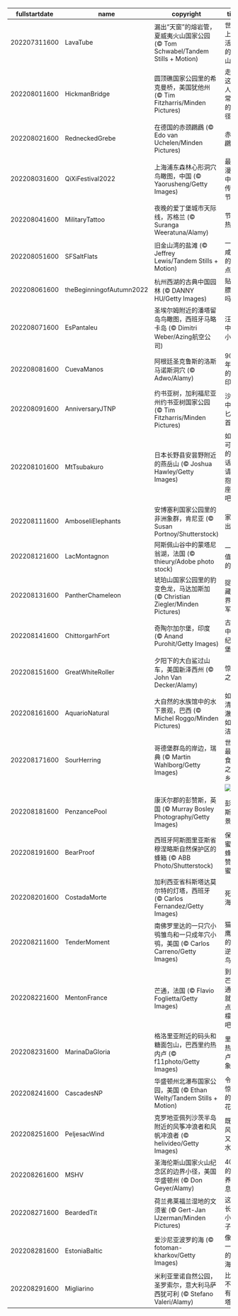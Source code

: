 |fullstartdate|name|copyright|title|image|
|--|--|--|--|--|
202207311600|LavaTube|漏出“天窗”的熔岩管，夏威夷火山国家公园 (© Tom Schwabel/Tandem Stills + Motion)|世界上最活跃的火山|![](/zh-CN/2022/08/202207311600LavaTube.jpg)|
202208011600|HickmanBridge|圆顶礁国家公园里的希克曼桥，美国犹他州 (© Tim Fitzharris/Minden Pictures)|走上这条人迹常见的小径|![](/zh-CN/2022/08/202208011600HickmanBridge.jpg)|
202208021600|RedneckedGrebe|在德国的赤颈鸊鷉 (© Edo van Uchelen/Minden Pictures)|赤颈鸊鷉|![](/zh-CN/2022/08/202208021600RedneckedGrebe.jpg)|
202208031600|QiXiFestival2022|上海浦东森林心形洞穴鸟瞰图，中国 (© Yaorusheng/Getty Images)|最浪漫的中国传统节日|![](/zh-CN/2022/08/202208031600QiXiFestival2022.jpg)|
202208041600|MilitaryTattoo|夜晚的爱丁堡城市天际线，苏格兰 (© Suranga Weeratuna/Alamy)|节日热潮|![](/zh-CN/2022/08/202208041600MilitaryTattoo.jpg)|
202208051600|SFSaltFlats|旧金山湾的盐滩 (© Jeffrey Lewis/Tandem Stills + Motion)|一个咸咸的地点|![](/zh-CN/2022/08/202208051600SFSaltFlats.jpg)|
202208061600|theBeginningofAutumn2022|杭州西湖的古典中国园林 (© DANNY HU/Getty Images)|贴秋膘了吗？|![](/zh-CN/2022/08/202208061600theBeginningofAutumn2022.jpg)|
202208071600|EsPantaleu|圣埃尔姆附近的潘塔留岛鸟瞰图，西班牙马略卡岛 (© Dimitri Weber/Azing航空公司)|汪洋中的小岛|![](/zh-CN/2022/08/202208071600EsPantaleu.jpg)|
202208081600|CuevaManos|阿根廷圣克鲁斯的洛斯马诺斯洞穴 (© Adwo/Alamy)|9000年前的手印|![](/zh-CN/2022/08/202208081600CuevaManos.jpg)|
202208091600|AnniversaryJTNP|约书亚树，加利福尼亚州约书亚树国家公园 (© Tim Fitzharris/Minden Pictures)|沙漠中的匕首？|![](/zh-CN/2022/08/202208091600AnniversaryJTNP.jpg)|
202208101600|MtTsubakuro|日本长野县安昙野附近的燕岳山 (© Joshua Hawley/Getty Images)|如果可以的话，请拥抱一座山吧|![](/zh-CN/2022/08/202208101600MtTsubakuro.jpg)|
202208111600|AmboseliElephants|安博塞利国家公园里的非洲象群，肯尼亚 (© Susan Portnoy/Shutterstock)|家庭出游|![](/zh-CN/2022/08/202208111600AmboseliElephants.jpg)|
202208121600|LacMontagnon|阿斯佩山谷中的蒙塔尼翁湖，法国 (© thieury/Adobe photo stock)|一颗值得的心|![](/zh-CN/2022/08/202208121600LacMontagnon.jpg)|
202208131600|PantherChameleon|琥珀山国家公园里的豹变色龙，马达加斯加 (© Christian Ziegler/Minden Pictures)|捉迷藏世界冠军|![](/zh-CN/2022/08/202208131600PantherChameleon.jpg)|
202208141600|ChittorgarhFort|奇陶尔加尔堡，印度 (© Anand Purohit/Getty Images)|古代中世纪城堡|![](/zh-CN/2022/08/202208141600ChittorgarhFort.jpg)|
202208151600|GreatWhiteRoller|夕阳下的大白鲨过山车，美国新泽西州 (© John Van Decker/Alamy)|惊险之旅|![](/zh-CN/2022/08/202208151600GreatWhiteRoller.jpg)|
202208161600|AquarioNatural|大自然的水族馆中的水下景观，巴西 (© Michel Roggo/Minden Pictures)|如此清澈，如此洁净|![](/zh-CN/2022/08/202208161600AquarioNatural.jpg)|
202208171600|SourHerring|哥德堡群岛的岸边，瑞典 (© Martin Wahlborg/Getty Images)|世界最臭食物之乡？|![](/zh-CN/2022/08/202208171600SourHerring.jpg)|
||||![](/zh-CN/2022/08/.jpg)|
202208181600|PenzancePool|康沃尔郡的彭赞斯，英国 (© Murray Bosley Photography/Getty Images)|彭赞斯全景|![](/zh-CN/2022/08/202208181600PenzancePool.jpg)|
202208191600|BearProof|西班牙阿斯图里亚斯省穆涅略斯自然保护区的蜂箱 (© ABB Photo/Shutterstock)|保护蜜蜂、赞美蜜蜂|![](/zh-CN/2022/08/202208191600BearProof.jpg)|
202208201600|CostadaMorte|加利西亚省科斯塔达莫尔特的灯塔，西班牙 (© Carlos Fernandez/Getty Images)|死亡海岸|![](/zh-CN/2022/08/202208201600CostadaMorte.jpg)|
202208211600|TenderMoment|南佛罗里达的一只穴小鸮雏鸟和一只成年穴小鸮，美国 (© Carlos Carreno/Getty Images)|猫头鹰界的叛逆小鸟|![](/zh-CN/2022/08/202208211600TenderMoment.jpg)|
202208221600|MentonFrance|芒通，法国 (© Flavio Foglietta/Getty Images)|到了芒通，就来点柠檬汁吧|![](/zh-CN/2022/08/202208221600MentonFrance.jpg)|
202208231600|MarinaDaGloria|格洛里亚附近的码头和糖面包山，巴西里约热内卢 (© f11photo/Getty Images)|里约热内卢的象征|![](/zh-CN/2022/08/202208231600MarinaDaGloria.jpg)|
202208241600|CascadesNP|华盛顿州北瀑布国家公园，美国 (© Ethan Welty/Tandem Stills + Motion)|令人惊叹的后花园|![](/zh-CN/2022/08/202208241600CascadesNP.jpg)|
202208251600|PeljesacWind|克罗地亚佩列沙茨半岛附近的风筝冲浪者和风帆冲浪者 (© helivideo/Getty Images)|既有风，又有水|![](/zh-CN/2022/08/202208251600PeljesacWind.jpg)|
202208261600|MSHV|圣海伦斯山国家火山纪念区的边界小径，美国华盛顿州 (© Don Geyer/Alamy)|40年的休养生息|![](/zh-CN/2022/08/202208261600MSHV.jpg)|
202208271600|BeardedTit|荷兰弗莱福兰湿地的文须雀 (© Gert-Jan IJzerman/Minden Pictures)|这鸟长着小胡子|![](/zh-CN/2022/08/202208271600BeardedTit.jpg)|
202208281600|EstoniaBaltic|爱沙尼亚波罗的海 (© fotoman-kharkov/Getty Images)|像湖一样的大海|![](/zh-CN/2022/08/202208281600EstoniaBaltic.jpg)|
202208291600|Migliarino|米利亚里诺自然公园，圣罗索尔，意大利马萨西犹可利 (© Stefano Valeri/Alamy)|比萨不仅有斜塔|![](/zh-CN/2022/08/202208291600Migliarino.jpg)|
